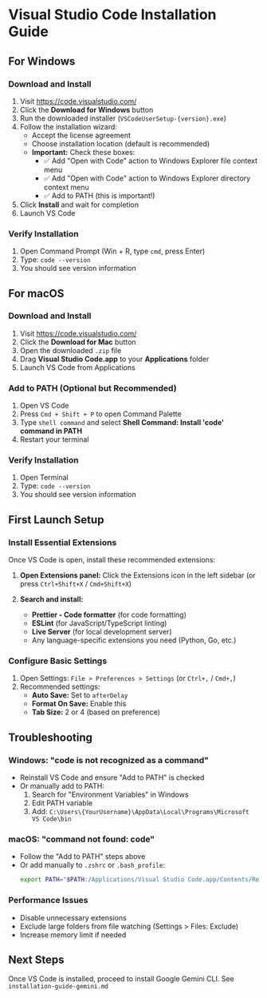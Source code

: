 # Visual Studio Code Installation Guide

## For Windows

### Download and Install
1. Visit https://code.visualstudio.com/
2. Click the **Download for Windows** button
3. Run the downloaded installer (`VSCodeUserSetup-{version}.exe`)
4. Follow the installation wizard:
   - Accept the license agreement
   - Choose installation location (default is recommended)
   - **Important:** Check these boxes:
     - ✅ Add "Open with Code" action to Windows Explorer file context menu
     - ✅ Add "Open with Code" action to Windows Explorer directory context menu
     - ✅ Add to PATH (this is important!)
5. Click **Install** and wait for completion
6. Launch VS Code

### Verify Installation
1. Open Command Prompt (Win + R, type `cmd`, press Enter)
2. Type: `code --version`
3. You should see version information

## For macOS

### Download and Install
1. Visit https://code.visualstudio.com/
2. Click the **Download for Mac** button
3. Open the downloaded `.zip` file
4. Drag **Visual Studio Code.app** to your **Applications** folder
5. Launch VS Code from Applications

### Add to PATH (Optional but Recommended)
1. Open VS Code
2. Press `Cmd + Shift + P` to open Command Palette
3. Type `shell command` and select **Shell Command: Install 'code' command in PATH**
4. Restart your terminal

### Verify Installation
1. Open Terminal
2. Type: `code --version`
3. You should see version information

## First Launch Setup

### Install Essential Extensions
Once VS Code is open, install these recommended extensions:

1. **Open Extensions panel:** Click the Extensions icon in the left sidebar (or press `Ctrl+Shift+X` / `Cmd+Shift+X`)

2. **Search and install:**
   - **Prettier - Code formatter** (for code formatting)
   - **ESLint** (for JavaScript/TypeScript linting)
   - **Live Server** (for local development server)
   - Any language-specific extensions you need (Python, Go, etc.)

### Configure Basic Settings
1. Open Settings: `File > Preferences > Settings` (or `Ctrl+,` / `Cmd+,`)
2. Recommended settings:
   - **Auto Save:** Set to `afterDelay`
   - **Format On Save:** Enable this
   - **Tab Size:** 2 or 4 (based on preference)

## Troubleshooting

### Windows: "code is not recognized as a command"
- Reinstall VS Code and ensure "Add to PATH" is checked
- Or manually add to PATH:
  1. Search for "Environment Variables" in Windows
  2. Edit PATH variable
  3. Add: `C:\Users\{YourUsername}\AppData\Local\Programs\Microsoft VS Code\bin`

### macOS: "command not found: code"
- Follow the "Add to PATH" steps above
- Or add manually to `.zshrc` or `.bash_profile`:
  ```bash
  export PATH="$PATH:/Applications/Visual Studio Code.app/Contents/Resources/app/bin"
  ```

### Performance Issues
- Disable unnecessary extensions
- Exclude large folders from file watching (Settings > Files: Exclude)
- Increase memory limit if needed

## Next Steps
Once VS Code is installed, proceed to install Google Gemini CLI. See `installation-guide-gemini.md`
